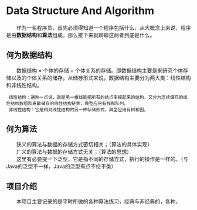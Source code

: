 # Data Structure And Algorithm 
　　作为一名程序员，首先必须得知道一个程序包括什么，从大概念上来说，程序是由**数据结构**和**算法**组成。那么接下来就聊聊这两者到底是什么。<br/>

## 何为数据结构
　　数据结构 = 个体的存储 + 个体关系的存储。即数据结构主要是来研究个体存储以及的个体关系的储存。从储存形式来说，数据结构主要分为两大类：线性结构和非线性结构。

     线性结构：通熟一点说，就是用一根线能把所有的结点串接起来的结构，又分为连续储存的线性结构数组和离散储存的线性结构链表，典型应用有栈和队列。
     非线性结构：它是相对线性结构的另一种存储形式，典型应用有树和图。

## 何为算法
　　狭义的算法与数据的存储方式密切相关；（算法的具体实现）<br/>
　　广义的算法与数据的存储方式无关；（算法的思想）<br/>
　　这里有必要提一下泛型，它是指不同的存储方式，执行的操作是一样的。（与Java的泛型不一样，Java的泛型有点不伦不类）<br/>

## 项目介绍
　　本项目主要记录的是平时所做的各种算法练习，经典与非经典的，各种。
